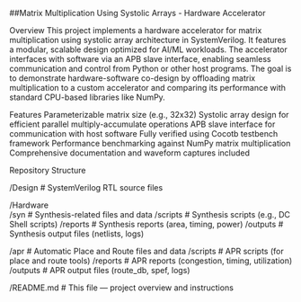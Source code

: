 ##Matrix Multiplication Using Systolic Arrays - Hardware Accelerator

Overview
This project implements a hardware accelerator for matrix multiplication using systolic array architecture in SystemVerilog. It features a modular, scalable design optimized for AI/ML workloads. The accelerator interfaces with software via an APB slave interface, enabling seamless communication and control from Python or other host programs.
The goal is to demonstrate hardware-software co-design by offloading matrix multiplication to a custom accelerator and comparing its performance with standard CPU-based libraries like NumPy.

Features
Parameterizable matrix size (e.g., 32x32)
Systolic array design for efficient parallel multiply-accumulate operations
APB slave interface for communication with host software
Fully verified using Cocotb testbench framework
Performance benchmarking against NumPy matrix multiplication
Comprehensive documentation and waveform captures included

Repository Structure

/Design                 # SystemVerilog RTL source files

/Hardware               
   /syn                 # Synthesis-related files and data
       /scripts         # Synthesis scripts (e.g., DC Shell scripts)
       /reports         # Synthesis reports (area, timing, power)
       /outputs         # Synthesis output files (netlists, logs)

   /apr                 # Automatic Place and Route files and data
       /scripts         # APR scripts (for place and route tools)
       /reports         # APR reports (congestion, timing, utilization)
       /outputs         # APR output files (route_db, spef, logs)

/README.md              # This file — project overview and instructions

